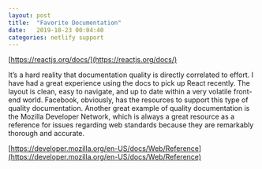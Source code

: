 ```yaml
---
layout: post
title:  "Favorite Documentation"
date:   2019-10-23 00:04:40
categories: netlify support
---
```


[https://reactjs.org/docs/](https://reactjs.org/docs/)

It’s a hard reality that documentation quality is directly correlated to effort. I have had a great experience using the docs to pick up React recently. The layout is clean, easy to navigate, and up to date within a very volatile front-end world. Facebook, obviously, has the resources to support this type of quality documentation. Another great example of quality documentation is the Mozilla Developer Network, which is always a great resource as a reference for issues regarding web standards because they are remarkably thorough and accurate. 

[https://developer.mozilla.org/en-US/docs/Web/Reference](https://developer.mozilla.org/en-US/docs/Web/Reference)
